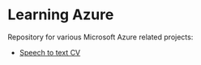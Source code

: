 # Learning Azure

Repository for various Microsoft Azure related projects:

- [Speech to text CV](https://github.com/MaciejSla/LearningAzure/tree/main/speech-recognition/speech-to-text-cv)
